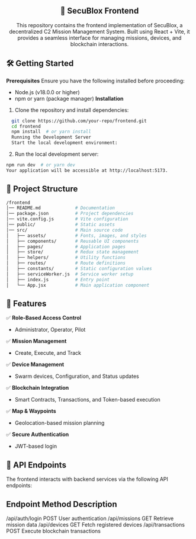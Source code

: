 <div align="center">

  <p align="center">
    <h2> 🚀 SecuBlox Frontend </h2>
  </p>
  This repository contains the frontend implementation of SecuBlox, a decentralized C2 Mission Management System. Built using React + Vite, it provides a seamless interface for managing missions, devices, and blockchain interactions.

</div>

## 🛠️ Getting Started
**Prerequisites**
Ensure you have the following installed before proceeding:

- Node.js (v18.0.0 or higher)
- npm or yarn (package manager)
**Installation**

1. Clone the repository and install dependencies:

```bash
  git clone https://github.com/your-repo/frontend.git  
  cd frontend
  npm install  # or yarn install  
  Running the Development Server
  Start the local development environment:
```
2. Run the local development server:
```bash
npm run dev  # or yarn dev  
Your application will be accessible at http://localhost:5173.
```

## 📂 Project Structure
``` bash
/frontend  
│── README.md             # Documentation  
│── package.json          # Project dependencies  
│── vite.config.js        # Vite configuration  
│── public/               # Static assets  
│── src/                  # Main source code  
│   ├── assets/           # Fonts, images, and styles  
│   ├── components/       # Reusable UI components  
│   ├── pages/            # Application pages  
│   ├── store/            # Redux state management  
│   ├── helpers/          # Utility functions  
│   ├── routes/           # Route definitions  
│   ├── constants/        # Static configuration values  
│   ├── serviceWorker.js  # Service worker setup  
│   ├── index.js          # Entry point  
│   └── App.jsx           # Main application component  
```

## 🚀 Features
✅ **Role-Based Access Control**  
   - Administrator, Operator, Pilot  

✅ **Mission Management**  
   - Create, Execute, and Track  

✅ **Device Management**  
   - Swarm devices, Configuration, and Status updates  

✅ **Blockchain Integration**  
   - Smart Contracts, Transactions, and Token-based execution  

✅ **Map & Waypoints**  
   - Geolocation-based mission planning  

✅ **Secure Authentication**  
   - JWT-based login  


## 📜 API Endpoints
The frontend interacts with backend services via the following API endpoints:

## Endpoint	Method	Description
/api/auth/login	POST	User authentication
/api/missions	GET	Retrieve mission data
/api/devices	GET	Fetch registered devices
/api/transactions	POST	Execute blockchain transactions


